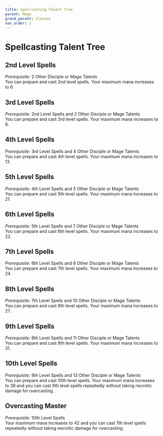 ```yaml
---
title: Spellcasting Talent Tree
parent: Mage
grand_parent: Classes
nav_order: 1
---
```


# Spellcasting Talent Tree

## 2nd Level Spells
*Prerequisite:* 2 Other Disciple or Mage Talents<br>
You can prepare and cast 2nd level spells. Your maximum mana increases to 6.

## 3rd Level Spells
*Prerequisite:* 2nd Level Spells and 2 Other Disciple or Mage Talents<br>
You can prepare and cast 3rd level spells. Your maximum mana increases to 9.

## 4th Level Spells
*Prerequisite:* 3rd Level Spells and 4 Other Disciple or Mage Talents<br>
You can prepare and cast 4th level spells. Your maximum mana increases to 13.

## 5th Level Spells
*Prerequisite:* 4th Level Spells and 5 Other Disciple or Mage Talents<br>
You can prepare and cast 5th level spells. Your maximum mana increases to 21.

## 6th Level Spells
*Prerequisite:* 5th Level Spells and 7 Other Disciple or Mage Talents<br>
You can prepare and cast 6th level spells. Your maximum mana increases to 22.

## 7th Level Spells
*Prerequisite:* 6th Level Spells and 8 Other Disciple or Mage Talents<br>
You can prepare and cast 7th level spells. Your maximum mana increases to 24.

## 8th Level Spells
*Prerequisite:* 7th Level Spells and 10 Other Disciple or Mage Talents<br>
You can prepare and cast 8th level spells. Your maximum mana increases to 27.

## 9th Level Spells
*Prerequisite:* 8th Level Spells and 11 Other Disciple or Mage Talents<br>
You can prepare and cast 9th level spells. Your maximum mana increases to 31.

## 10th Level Spells
*Prerequisite:* 9th Level Spells and 13 Other Disciple or Mage Talents<br>
You can prepare and cast 10th level spells. Your maximum mana increases to 38 and you can cast 6th level spells repeatedly without taking necrotic damage for overcasting.

## Overcasting Master
*Prerequisite:* 10th Level Spells<br>
Your maximum mana increases to 42 and you can cast 7th level spells repeatedly without taking necrotic damage for overcasting.
